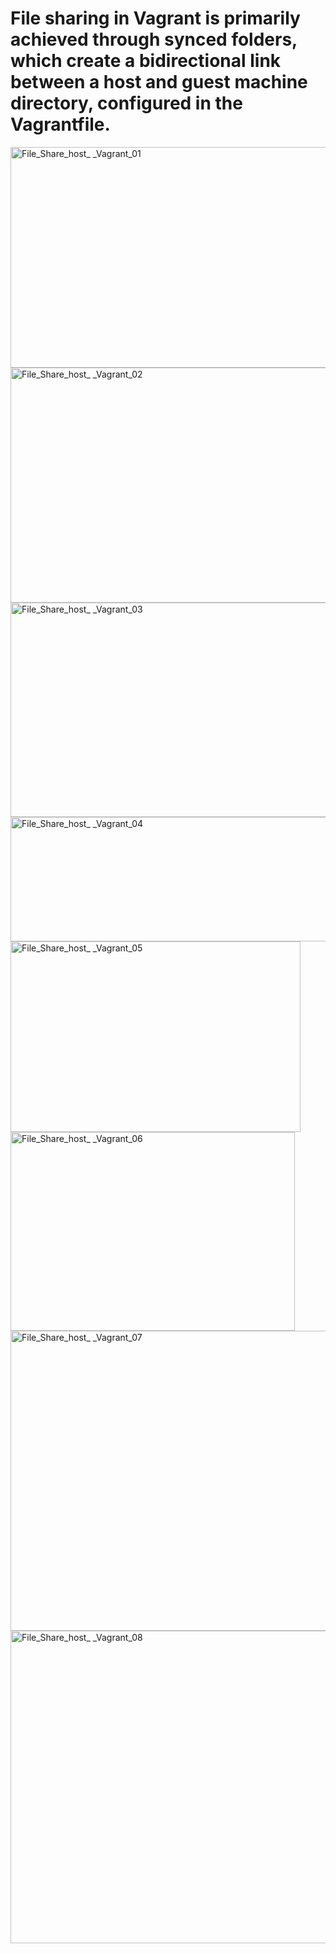 # File sharing in Vagrant is primarily achieved through synced folders, which create a bidirectional link between a host and guest machine directory, configured in the Vagrantfile. #

<img width="601" height="353" alt="File_Share_host_ _Vagrant_01" src="https://github.com/user-attachments/assets/190ed287-c792-4191-8b45-2723a3664b3b" />
<img width="802" height="376" alt="File_Share_host_ _Vagrant_02" src="https://github.com/user-attachments/assets/492cf040-42df-4cf5-9d83-70b7fcc47027" />
<img width="797" height="343" alt="File_Share_host_ _Vagrant_03" src="https://github.com/user-attachments/assets/051020bc-3134-49f8-a472-484eb764e00e" />
<img width="614" height="199" alt="File_Share_host_ _Vagrant_04" src="https://github.com/user-attachments/assets/e381ee3d-618e-426a-a1ba-0dfce79716de" />
<img width="464" height="305" alt="File_Share_host_ _Vagrant_05" src="https://github.com/user-attachments/assets/40704754-2753-44c3-89a6-c48893cdcadc" />
<img width="455" height="318" alt="File_Share_host_ _Vagrant_06" src="https://github.com/user-attachments/assets/5a452eca-ba1b-4475-acdb-7228096a78a5" />
<img width="649" height="480" alt="File_Share_host_ _Vagrant_07" src="https://github.com/user-attachments/assets/91911c87-2003-465b-b35b-f73a4f0c2e16" />
<img width="505" height="500" alt="File_Share_host_ _Vagrant_08" src="https://github.com/user-attachments/assets/d90936af-8854-40d9-a483-a7f1c3f82ce8" />
